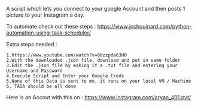 A script which lets you connect to your google Account and then posts 1 picture to your Instagram a day.

To automate check out these steps : https://www.jcchouinard.com/python-automation-using-task-scheduler/ 

Extra steps needed :

    1.https://www.youtube.com/watch?v=6bzzpda63H0
    2.With the downloaded .json file, download and put in same folder
    3.Edit the .json file by making it a .txt file and entering your Username and Password
    4.Execute Script and Enter your Google Creds
    5.None of this Data is sent to me, it runs on your local VM / Machine
    6. TADA should be all done

Here is an Accout with this on : https://www.instagram.com/aryan_401.pvt/
